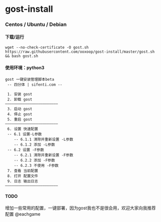 # gost-install
### Centos / Ubuntu / Debian
#### 下载/运行
```
wget --no-check-certificate -O gost.sh https://raw.githubusercontent.com/ooxoop/gost-install/master/gost.sh && bash gost.sh
```
#### 使用环境：python3
```
gost 一键安装管理脚本beta 
 -- 四分体 | sifenti.com --

 1. 安装 gost
 2. 卸载 gost
————————————————————————
 3. 启动 gost
 4. 停止 gost
 5. 重启 gost
————————————————————————
 6. 设置 快速配置
 -- 6.1 设置-L参数
    -- 6.1.1 清除并重新设置 -L参数
    -- 6.1.2 添加 -L参数
 -- 6.2 设置 -F参数  
    -- 6.2.1 清除并重新设置 -F参数
    -- 6.2.2 添加 -F参数
    -- 6.2.3 不使用 -F参数
 7. 查看 当前配置
 8. 打开 配置文件
 9. 日志 输出日志
————————————————————————
```
#### TODO
增加一些常用的配置，一键部署，因为gost我也不是很会用，欢迎大家向我推荐配置 @eachgame
